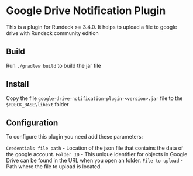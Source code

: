 # Google Drive Notification Plugin

This is a plugin for Rundeck >= 3.4.0. It helps to upload a file to google drive with Rundeck community edition

## Build
Run `./gradlew build` to build the jar file

## Install
Copy the file `google-drive-notification-plugin-<version>.jar` file to the `$RDECK_BASE\libext` folder

## Configuration
To configure this plugin you need add these parameters:

`Credentials file path` - Location of the json file that contains the data of the google account.
`Folder ID` - This unique identifier for objects in Google Drive can be found in the URL when you open an folder.
`File to upload` - Path where the file to upload is located.

